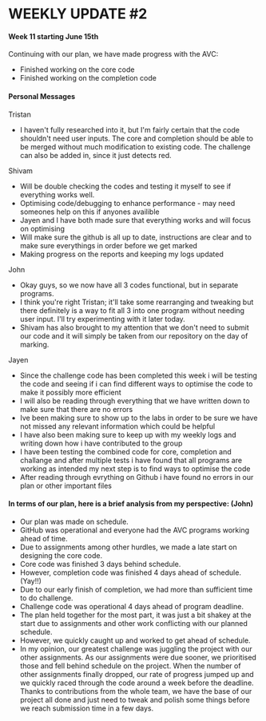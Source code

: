 # WEEKLY UPDATE #2

#### Week 11 starting June 15th
Continuing with our plan, we have made progress with the AVC:

- Finished working on the core code
- Finished working on the completion code

#### Personal Messages

Tristan
- I haven't fully researched into it, but I'm fairly certain that the code shouldn't need user inputs. The core and completion should be able to be merged without much modification to existing code. The challenge can also be added in, since it just detects red.


Shivam 
- Will be double checking the codes and testing it myself to see if everything works well. 
- Optimising code/debugging to enhance performance - may need someones help on this if anyones availible
- Jayen and I have both made sure that everything works and will focus on optimising
- Will make sure the github is all up to date, instructions are clear and to make sure everythings in order before we get marked  
- Making progress on the reports and keeping my logs updated


John
- Okay guys, so we now have all 3 codes functional, but in separate programs.
- I think you're right Tristan; it'll take some rearranging and tweaking but there definitely is a way to fit all 3 into one program without needing user input. I'll try experimenting with it later today.
- Shivam has also brought to my attention that we don't need to submit our code and it will simply be taken from our repository on the day of marking.

Jayen
- Since the challenge code has been completed this week i will be testing the code and seeing if i can find different ways to optimise the code to make it possibly more efficient
- I will also be reading through everything that we have written down to make sure that there are no errors
- Ive been making sure to show up to the labs in order to be sure we have not missed any relevant information which could be helpful
- I have also been making sure to keep up with my weekly logs and writing down how i have contributed to the group
- I have been testing the combined code for core, completion and challange and after multiple tests i have found that all programs are working as intended my next step is to find ways to optimise the code 
- After reading through evrything on Github i have found no errors in our plan or other important files

#### In terms of our plan, here is a brief analysis from my perspective: (John)
- Our plan was made on schedule.
- GitHub was operational and everyone had the AVC programs working ahead of time.
- Due to assignments among other hurdles, we made a late start on designing the core code.
- Core code was finished 3 days behind schedule.
- However, completion code was finished 4 days ahead of schedule. (Yay!!)
- Due to our early finish of completion, we had more than sufficient time to do challenge.
- Challenge code was operational 4 days ahead of program deadline.
- The plan held together for the most part, it was just a bit shakey at the start due to assignments and other work conflicting with our planned schedule.
- However, we quickly caught up and worked to get ahead of schedule.
- In my opinion, our greatest challenge was juggling the project with our other assignments. As our assignments were due sooner, we prioritised those and fell behind schedule on the project. When the number of other assignments finally dropped, our rate of progress jumped up and we quickly raced through the code around a week before the deadline. Thanks to contributions from the whole team, we have the base of our project all done and just need to tweak and polish some things before we reach submission time in a few days.
